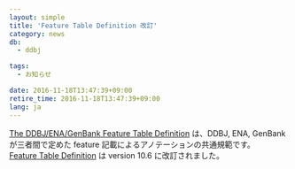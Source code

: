 ```yaml
---
layout: simple
title: 'Feature Table Definition 改訂'
category: news
db:
  - ddbj

tags:
  - お知らせ

date: 2016-11-18T13:47:39+09:00
retire_time: 2016-11-18T13:47:39+09:00
lang: ja
---
```


<p><a href="/ddbj/full_index-e.html">The DDBJ/ENA/GenBank Feature Table Definition</a> は、DDBJ, ENA, GenBank が三者間で定めた feature 記載によるアノテーションの共通規範です。<br><a href="/ddbj/full_index-e.html">Feature Table Definition</a> は version 10.6 に改訂されました。</p>
